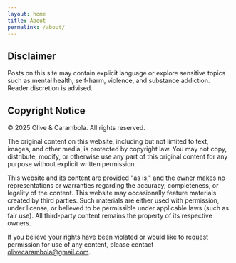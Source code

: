 ```yaml
---
layout: home
title: About
permalink: /about/
---
```

## Disclaimer

Posts on this site may contain explicit language or explore sensitive topics such as mental health, self-harm, violence, and substance addiction. Reader discretion is advised.

## Copyright Notice

&copy; 2025 Olive & Carambola. All rights reserved.

<p class="p-narrow">The original content on this website, including but not limited to text, images, and other media, is protected by copyright law. You may not copy, distribute, modify, or otherwise use any part of this original content for any purpose without explicit written permission.</p>

This website and its content are provided "as is," and the owner makes no representations or warranties regarding the accuracy, completeness, or legality of the content.
This website may occasionally feature materials created by third parties. Such materials are either used with permission, under license, or believed to be permissible under applicable laws (such as fair use). All third-party content remains the property of its respective owners.

If you believe your rights have been violated or would like to request permission for use of any content, please contact [olivecarambola@gmail.com](mailto:olivecarambola@gmail.com).
